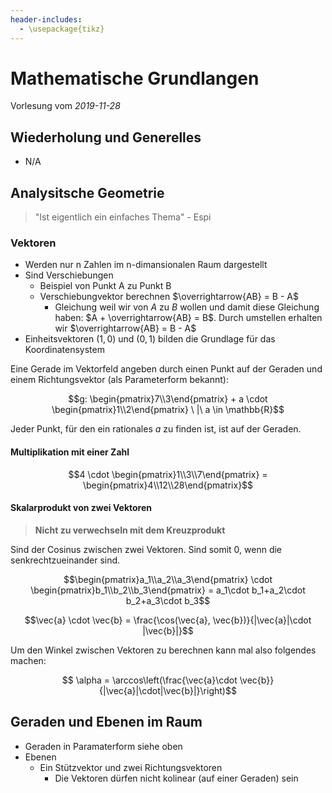 ```yaml
---
header-includes:
  - \usepackage{tikz}
---
```

# Mathematische Grundlangen

Vorlesung vom *2019-11-28*

## Wiederholung und Generelles

- N/A

## Analysitsche Geometrie

> "Ist eigentlich ein einfaches Thema" - Espi

### Vektoren

- Werden nur n Zahlen im n-dimansionalen Raum dargestellt
- Sind Verschiebungen
  - Beispiel von Punkt A zu Punkt B
  - Verschiebungvektor berechnen $\overrightarrow{AB} = B - A$
    - Gleichung weil wir von $A$ zu $B$ wollen und damit diese Gleichung haben:
      $A + \overrightarrow{AB} = B$. Durch umstellen erhalten wir
      $\overrightarrow{AB} = B - A$
- Einheitsvektoren $(1,0)$ und $(0,1)$ bilden die Grundlage für das Koordinatensystem

Eine Gerade im Vektorfeld angeben durch einen Punkt auf der Geraden und einem
Richtungsvektor (als Parameterform bekannt):

$$g: \begin{pmatrix}7\\3\end{pmatrix} + a \cdot \begin{pmatrix}1\\2\end{pmatrix}
\ |\ a \in \mathbb{R}$$

Jeder Punkt, für den ein rationales $a$ zu finden ist, ist auf der Geraden.

#### Multiplikation mit einer Zahl

$$4 \cdot \begin{pmatrix}1\\3\\7\end{pmatrix} = \begin{pmatrix}4\\12\\28\end{pmatrix}$$

#### Skalarprodukt von zwei Vektoren

> **Nicht zu verwechseln mit dem Kreuzprodukt**

Sind der Cosinus zwischen zwei Vektoren. Sind somit $0$, wenn die
senkrechtzueinander sind.

$$\begin{pmatrix}a_1\\a_2\\a_3\end{pmatrix} \cdot
\begin{pmatrix}b_1\\b_2\\b_3\end{pmatrix} = a_1\cdot b_1+a_2\cdot b_2+a_3\cdot b_3$$

$$\vec{a} \cdot \vec{b} = \frac{\cos(\vec{a}, \vec{b})}{|\vec{a}|\cdot
|\vec{b}|}$$

Um den Winkel zwischen Vektoren zu berechnen kann mal also folgendes machen:

$$ \alpha = \arccos\left(\frac{\vec{a}\cdot \vec{b}}{|\vec{a}|\cdot|\vec{b}|}\right)$$

## Geraden und Ebenen im Raum

- Geraden in Paramaterform siehe oben
- Ebenen
  - Ein Stützvektor und zwei Richtungsvektoren
    - Die Vektoren dürfen nicht kolinear (auf einer Geraden) sein
